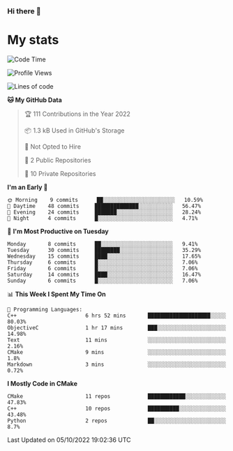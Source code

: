 ### Hi there 👋

# My stats

<!--START_SECTION:waka-->
![Code Time](http://img.shields.io/badge/Code%20Time-101%20hrs%2022%20mins-blue)

![Profile Views](http://img.shields.io/badge/Profile%20Views-3-blue)

![Lines of code](https://img.shields.io/badge/From%20Hello%20World%20I%27ve%20Written-38%20Thousand%20lines%20of%20code-blue)

**🐱 My GitHub Data** 

> 🏆 111 Contributions in the Year 2022
 > 
> 📦 1.3 kB Used in GitHub's Storage 
 > 
> 🚫 Not Opted to Hire
 > 
> 📜 2 Public Repositories 
 > 
> 🔑 10 Private Repositories  
 > 
**I'm an Early 🐤** 

```text
🌞 Morning    9 commits      ██░░░░░░░░░░░░░░░░░░░░░░░   10.59% 
🌆 Daytime    48 commits     ██████████████░░░░░░░░░░░   56.47% 
🌃 Evening    24 commits     ███████░░░░░░░░░░░░░░░░░░   28.24% 
🌙 Night      4 commits      █░░░░░░░░░░░░░░░░░░░░░░░░   4.71%

```
📅 **I'm Most Productive on Tuesday** 

```text
Monday       8 commits      ██░░░░░░░░░░░░░░░░░░░░░░░   9.41% 
Tuesday      30 commits     ████████░░░░░░░░░░░░░░░░░   35.29% 
Wednesday    15 commits     ████░░░░░░░░░░░░░░░░░░░░░   17.65% 
Thursday     6 commits      █░░░░░░░░░░░░░░░░░░░░░░░░   7.06% 
Friday       6 commits      █░░░░░░░░░░░░░░░░░░░░░░░░   7.06% 
Saturday     14 commits     ████░░░░░░░░░░░░░░░░░░░░░   16.47% 
Sunday       6 commits      █░░░░░░░░░░░░░░░░░░░░░░░░   7.06%

```


📊 **This Week I Spent My Time On** 

```text
💬 Programming Languages: 
C++                      6 hrs 52 mins       ████████████████████░░░░░   80.03% 
ObjectiveC               1 hr 17 mins        ███░░░░░░░░░░░░░░░░░░░░░░   14.98% 
Text                     11 mins             ░░░░░░░░░░░░░░░░░░░░░░░░░   2.16% 
CMake                    9 mins              ░░░░░░░░░░░░░░░░░░░░░░░░░   1.8% 
Markdown                 3 mins              ░░░░░░░░░░░░░░░░░░░░░░░░░   0.72%

```

**I Mostly Code in CMake** 

```text
CMake                    11 repos            ████████████░░░░░░░░░░░░░   47.83% 
C++                      10 repos            ██████████░░░░░░░░░░░░░░░   43.48% 
Python                   2 repos             ██░░░░░░░░░░░░░░░░░░░░░░░   8.7%

```



 Last Updated on 05/10/2022 19:02:36 UTC
<!--END_SECTION:waka-->
